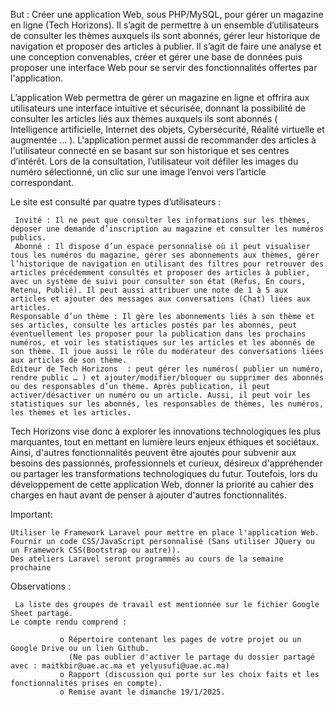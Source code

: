 But : Créer une application Web, sous PHP/MySQL, pour gérer un magazine en ligne (Tech Horizons). Il s’agit de permettre à un ensemble d’utilisateurs de consulter les thèmes auxquels ils sont abonnés, gérer leur historique de navigation et proposer des articles à publier. Il s’agit de faire une analyse et une conception convenables, créer et gérer une base de données puis proposer une interface Web pour se servir des fonctionnalités offertes par l'application. 

L’application Web permettra de gérer un magazine en ligne et offrira aux utilisateurs une interface intuitive et sécurisée, donnant la possibilité de consulter les articles liés aux thèmes auxquels ils sont abonnés ( Intelligence artificielle, Internet des objets, Cybersécurité, Réalité virtuelle et augmentée ... ). L'application permet aussi de recommander des articles à  l'utilisateur connecté en se basant sur son historique et ses centres d’intérêt. Lors de la consultation, l’utilisateur voit défiler les images du numéro sélectionné, un clic sur une image l’envoi vers l’article correspondant.

 Le site est consulté par quatre types d’utilisateurs : 

     Invité : Il ne peut que consulter les informations sur les thèmes, déposer une demande d’inscription au magazine et consulter les numéros publics. 
     Abonné : Il dispose d’un espace personnalisé où il peut visualiser tous les numéros du magazine, gérer ses abonnements aux thèmes, gérer l’historique de navigation en utilisant des filtres pour retrouver des articles précédemment consultés et proposer des articles à publier, avec un système de suivi pour consulter son état (Refus, En cours, Retenu, Publié). Il peut aussi attribuer une note de 1 à 5 aux articles et ajouter des messages aux conversations (Chat) liées aux articles. 
    Responsable d’un thème : Il gère les abonnements liés à son thème et ses articles, consulte les articles postés par les abonnés, peut éventuellement les proposer pour la publication dans les prochains numéros, et voir les statistiques sur les articles et les abonnés de son thème. Il joue aussi le rôle du modérateur des conversations liées aux articles de son thème. 
    Editeur de Tech Horizons  : peut gérer les numéros( publier un numéro, rendre public … ) et ajouter/modifier/bloquer ou supprimer des abonnés ou des responsables d’un thème. Après publication, il peut activer/désactiver un numéro ou un article. Aussi, il peut voir les statistiques sur les abonnés, les responsables de thèmes, les numéros, les thèmes et les articles.  

Tech Horizons  vise donc à explorer les innovations technologiques les plus marquantes, tout en mettant en lumière leurs enjeux éthiques et sociétaux. Ainsi, d'autres fonctionnalités peuvent être ajoutés pour subvenir aux besoins des passionnés, professionnels et curieux, désireux d'appréhender ou partager les transformations technologiques du futur. Toutefois, lors du développement de cette application Web, donner la priorité au cahier des charges en haut avant de penser à ajouter d'autres fonctionnalités.  

Important: 

    Utiliser le Framework Laravel pour mettre en place l'application Web. Fournir un code CSS/JavaScript personnalisé (Sans utiliser JQuery ou un Framework CSS(Bootstrap ou autre)).  
    Des ateliers Laravel seront programmés au cours de la semaine prochaine

  Observations : 

     La liste des groupes de travail est mentionnée sur le fichier Google Sheet partagé.   
    Le compte rendu comprend : 

               o Répertoire contenant les pages de votre projet ou un Google Drive ou un lien Github.
                 (Ne pas oublier d'activer le partage du dossier partagé avec : maitkbir@uae.ac.ma et yelyusufi@uae.ac.ma)  
               o Rapport (discussion qui porte sur les choix faits et les fonctionnalités prises en compte). 
               o Remise avant le dimanche 19/1/2025.